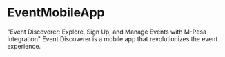 # EventMobileApp
"Event Discoverer: Explore, Sign Up, and Manage Events with M-Pesa Integration"  Event Discoverer is a mobile app that revolutionizes the event experience. 
